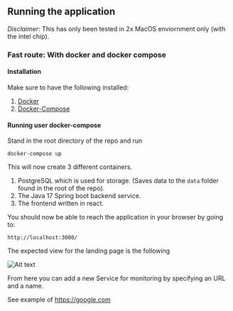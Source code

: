 ## Running the application

*Disclaimer*: This has only been tested in 2x MacOS enviornment only (with the intel chip).

### Fast route: With docker and docker compose

#### Installation

Make sure to have the following installed:

1. [Docker](https://docs.docker.com/get-docker/)
2. [Docker-Compose](https://docs.docker.com/compose/install/)


#### Running user docker-compose

Stand in the root directory of the repo and run

```
docker-compose up
```

This will now create 3 different containers. 

1. PostgreSQL which is used for storage. (Saves data to the `data` folder found in the root of the repo).
2. The Java 17 Spring boot backend service.
3. The frontend written in react.

You should now be able to reach the application in your browser by going to:

```
http://localhost:3000/
```

The expected view for the landing page is the following

![Alt text](./img/service.png)

From here you can add a new Service for monitoring by specifying an URL and a name. 

See example of https://google.com

